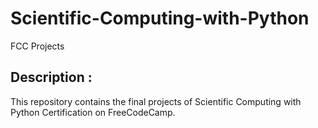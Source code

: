 # Scientific-Computing-with-Python
FCC Projects

## Description :
This repository contains the final projects of Scientific Computing with Python Certification on FreeCodeCamp.
